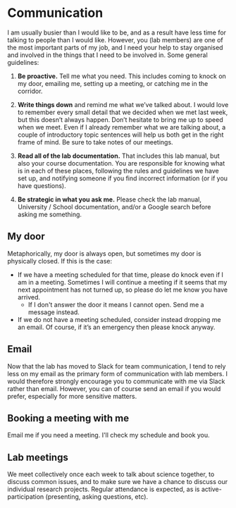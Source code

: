 # Communication

I am usually busier than I would like to be, and as a result have less time for talking to people than I would like. However, you (lab members) are one of the most important parts of my job, and I need your help to stay organised and involved in the things that I need to be involved in. Some general guidelines:

1. **Be proactive.** Tell me what you need. This includes coming to knock on my door, emailing me, setting up a meeting, or catching me in the corridor.

2. **Write things down** and remind me what we’ve talked about. I would love to remember every small detail that we decided when we met last week, but this doesn’t always happen. Don’t hesitate to bring me up to speed when we meet. Even if I already remember what we are talking about, a couple of introductory topic sentences will help us both get in the right frame of mind. Be sure to take notes of our meetings.

3. **Read all of the lab documentation.** That includes this lab manual, but also your course documentation. You are responsible for knowing what is in each of these places, following the rules and guidelines we have set up, and notifying someone if you find incorrect information (or if you have questions).

4. **Be strategic in what you ask me.** Please check the lab manual, University / School documentation, and/or a Google search before asking me something.

## My door

Metaphorically, my door is always open, but sometimes my door is physically closed. If this is the case:

* If we have a meeting scheduled for that time, please do knock even if I am in a meeting. Sometimes I will continue a meeting if it seems that my next appointment has not turned up, so please do let me know you have arrived.
    * If I don't answer the door it means I cannot open. Send me a message instead.
* If we do not have a meeting scheduled, consider instead dropping me an email. Of course, if it’s an emergency then please knock anyway.

## Email

Now that the lab has moved to Slack for team communication, I tend to rely less on my email as the primary form of communication with lab members. I would therefore strongly encourage you to communicate with me via Slack rather than email. However, you can of course send an email if you would prefer, especially for more sensitive matters. 
    
## Booking a meeting with me
Email me if you need a meeting. I'll check my schedule and book you.

## Lab meetings
We meet collectively once each week to talk about science together, to discuss common issues, and to make sure we have a chance to discuss our individual research projects. Regular attendance is expected, as is active-participation (presenting, asking questions, etc).
